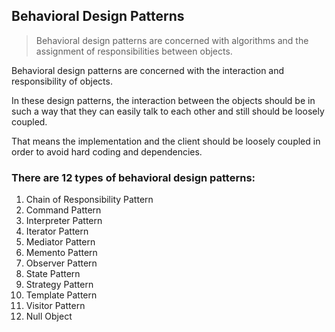 ## Behavioral Design Patterns

> Behavioral design patterns are concerned with algorithms and the assignment of responsibilities between objects.

Behavioral design patterns are concerned with the interaction and responsibility of objects.

In these design patterns, the interaction between the objects should be in such a way that they can easily talk to each other and still should be loosely coupled.

That means the implementation and the client should be loosely coupled in order to avoid hard coding and dependencies.

### There are 12 types of behavioral design patterns:
1) Chain of Responsibility Pattern
2) Command Pattern
3) Interpreter Pattern
4) Iterator Pattern
5) Mediator Pattern
6) Memento Pattern
7) Observer Pattern
8) State Pattern
9) Strategy Pattern
10) Template Pattern
11) Visitor Pattern
12) Null Object